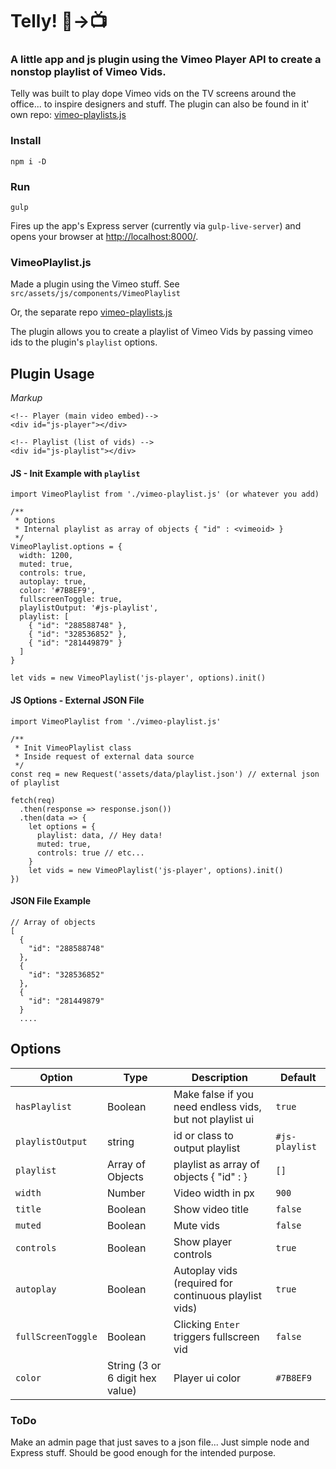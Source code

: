 # Telly! 📼→📺

### A little app and js plugin using the Vimeo Player API to create a nonstop playlist of Vimeo Vids.

Telly was built to play dope Vimeo vids on the TV screens around the office... to inspire designers and stuff. The plugin can also be found in it' own repo: [vimeo-playlists.js](https://github.com/stephenscaff/vimeo-playlists)

### Install

`npm i -D`

### Run

`gulp`

Fires up the app's Express server (currently via `gulp-live-server`) and opens your browser at [http://localhost:8000/](http://localhost:8000/).

### VimeoPlaylist.js

Made a plugin using the Vimeo stuff.
See `src/assets/js/components/VimeoPlaylist`

Or, the separate repo [vimeo-playlists.js](https://github.com/stephenscaff/vimeo-playlists)

The plugin allows you to create a playlist of Vimeo Vids by passing vimeo ids to the plugin's `playlist` options.


## Plugin Usage

*Markup*

```
<!-- Player (main video embed)-->
<div id="js-player"></div>

<!-- Playlist (list of vids) -->
<div id="js-playlist"></div>
```

#### JS - Init Example with `playlist`

```
import VimeoPlaylist from './vimeo-playlist.js' (or whatever you add)

/**
 * Options
 * Internal playlist as array of objects { "id" : <vimeoid> }
 */
VimeoPlaylist.options = {
  width: 1200,
  muted: true,
  controls: true,
  autoplay: true,
  color: '#7B8EF9',
  fullscreenToggle: true,
  playlistOutput: '#js-playlist',
  playlist: [
    { "id": "288588748" },
    { "id": "328536852" },
    { "id": "281449879" }
  ]
}

let vids = new VimeoPlaylist('js-player', options).init()
```

#### JS Options - External JSON File
```
import VimeoPlaylist from './vimeo-playlist.js'

/**
 * Init VimeoPlaylist class
 * Inside request of external data source
 */
const req = new Request('assets/data/playlist.json') // external json of playlist

fetch(req)
  .then(response => response.json())
  .then(data => {
    let options = {
      playlist: data, // Hey data!
      muted: true,
      controls: true // etc...
    }
    let vids = new VimeoPlaylist('js-player', options).init()
})
```

#### JSON File Example

```
// Array of objects
[
  {
    "id": "288588748"
  },
  {
    "id": "328536852"
  },
  {
    "id": "281449879"
  }
  ....
```


## Options

| Option | Type | Description | Default |
| --- | --- | --- | --- |
| `hasPlaylist` | Boolean |  Make false if you need endless vids, but not playlist ui | `true` |
| `playlistOutput` | string | id or class to output playlist | `#js-playlist` |
| `playlist` | Array of Objects | playlist as array of objects { "id" : <vimeoid> } | `[]` |
| `width` | Number | Video width in px | `900` |
| `title` | Boolean | Show video title | `false` |
| `muted` | Boolean | Mute vids | `false` |
| `controls` | Boolean | Show player controls | `true` |
| `autoplay` | Boolean | Autoplay vids (required for continuous playlist vids) | `true` |
| `fullScreenToggle` | Boolean | Clicking  `Enter` triggers fullscreen vid | `false` |
| `color` | String (3 or 6 digit hex value) | Player ui color | `#7B8EF9` |


### ToDo

Make an admin page that just saves to a json file... Just simple node and Express stuff. Should be good enough for the intended purpose.
